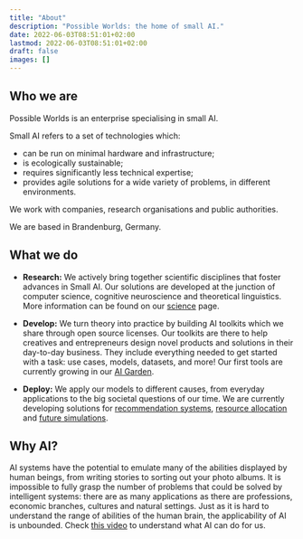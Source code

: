 ```yaml
---
title: "About"
description: "Possible Worlds: the home of small AI."
date: 2022-06-03T08:51:01+02:00
lastmod: 2022-06-03T08:51:01+02:00
draft: false
images: []
---
```


## Who we are

Possible Worlds is an enterprise specialising in small AI. 

Small AI refers to a set of technologies which:
 
- can be run on minimal hardware and infrastructure;
- is ecologically sustainable;
- requires significantly less technical expertise;
- provides agile solutions for a wide variety of problems, in different environments.


We work with companies, research organisations and public authorities. 

We are based in Brandenburg, Germany. 




## What we do


* **Research:** We actively bring together scientific disciplines that foster advances in Small AI. Our solutions are developed at the junction of computer science, cognitive neuroscience and theoretical linguistics. More information can be found on our [science]() page.

* **Develop:** We turn theory into practice by building AI toolkits which we share through open source licenses. Our toolkits are there to help creatives and entrepreneurs design novel products and solutions in their day-to-day business. They include everything needed to get started with a task: use cases, models, datasets, and more! Our first tools are currently growing in our [AI Garden]().

* **Deploy:** We apply our models to different causes, from everyday applications to the big societal questions of our time. We are currently developing solutions for [recommendation systems](), [resource allocation]() and [future simulations]().  


## Why AI?

AI systems have the potential to emulate many of the abilities displayed by human beings, from writing stories to sorting out your photo albums. It is impossible to fully grasp the number of problems that could be solved by intelligent systems: there are as many applications as there are professions, economic branches, cultures and natural settings. Just as it is hard to understand the range of abilities of the human brain, the applicability of AI is unbounded. Check [this video]() to understand what AI can do for us.




